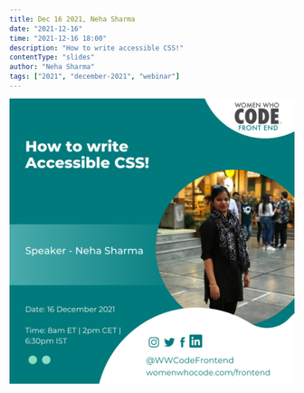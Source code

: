 ```yaml
---
title: Dec 16 2021, Neha Sharma
date: "2021-12-16"
time: "2021-12-16 18:00"
description: "How to write accessible CSS!"
contentType: "slides"
author: "Neha Sharma"
tags: ["2021", "december-2021", "webinar"]
---
```


![How to write accessible CSS - Neha Sharma](./Neha.png)

